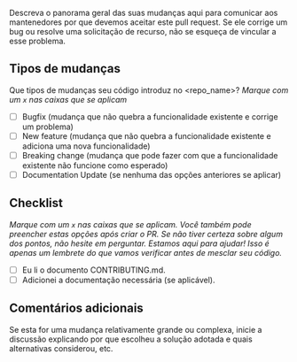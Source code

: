 Descreva o panorama geral das suas mudanças aqui para comunicar aos mantenedores por que devemos aceitar este pull request. Se ele corrige um bug ou resolve uma solicitação de recurso, não se esqueça de vincular a esse problema.

## Tipos de mudanças

Que tipos de mudanças seu código introduz no <repo_name>?
_Marque com um `x` nas caixas que se aplicam_

- [ ] Bugfix (mudança que não quebra a funcionalidade existente e corrige um problema)
- [ ] New feature (mudança que não quebra a funcionalidade existente e adiciona uma nova funcionalidade)
- [ ] Breaking change (mudança que pode fazer com que a funcionalidade existente não funcione como esperado)
- [ ] Documentation Update (se nenhuma das opções anteriores se aplicar)

## Checklist

_Marque com um `x` nas caixas que se aplicam. Você também pode preencher estas opções após criar o PR. Se não tiver certeza sobre algum dos pontos, não hesite em perguntar. Estamos aqui para ajudar! Isso é apenas um lembrete do que vamos verificar antes de mesclar seu código._

- [ ] Eu li o documento CONTRIBUTING.md.
- [ ] Adicionei a documentação necessária (se aplicável).

## Comentários adicionais

Se esta for uma mudança relativamente grande ou complexa, inicie a discussão explicando por que escolheu a solução adotada e quais alternativas considerou, etc.
